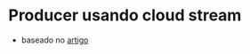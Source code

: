 # Producer usando cloud stream

- baseado no [artigo](https://medium.com/@jvoliveiran/spring-cloud-stream-simplificando-o-uso-de-message-broker-parte-2-e82d02e1371c)